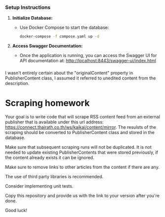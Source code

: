 ### Setup Instructions

1. **Initialize Database:**
    - Use Docker Compose to start the database:
      ```bash
      docker-compose -f compose.yaml up -d
      ```

2. **Access Swagger Documentation:**
    - Once the application is running, you can access the Swagger UI for API documentation at:
      [http://localhost:8443/swagger-ui/index.html](http://localhost:8443/swagger-ui/index.html)

### 
I wasn't entirely certain about the "originalContent" property in PublisherContent class, I assumed it referred to unedited content from the description. 

# Scraping homework

Your goal is to write code that will scrape RSS content feed from an external publisher that is available under this url address: https://connect.thairath.co.th/ws/kaikai/content/mirror. The resulsts of the scraping should be converted to PublisherContent class and stored in the database.

Make sure that subsequent scraping runs will not be duplicated. It is not needed to update existing PublisherContents that were stored previously, if the content already exists it can be ignored.

Make sure to remove links to other articles from the content if there are any.

The use of third party libraries is recommended.

Consider implementing unit tests.

Copy this repository and provide us with the link to your version after you're done.

Good luck!
